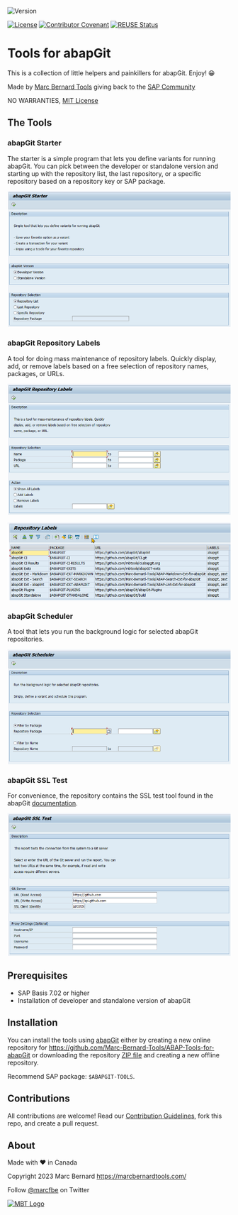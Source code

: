 ![Version](https://img.shields.io/endpoint?url=https://shield.abap.space/version-shield-json/github/Marc-Bernard-Tools/ABAP-Tools-for-abapGit/src/zabapgit_starter.prog.abap/c_version&label=Version&color=blue)

[![License](https://img.shields.io/github/license/Marc-Bernard-Tools/ABAP-Tools-for-abapGit?label=License&color=green)](LICENSE)
[![Contributor Covenant](https://img.shields.io/badge/Contributor%20Covenant-2.1-4baaaa.svg?color=green)](https://github.com/Marc-Bernard-Tools/.github/blob/main/CODE_OF_CONDUCT.md)
[![REUSE Status](https://api.reuse.software/badge/github.com/Marc-Bernard-Tools/ABAP-Tools-for-abapGit)](https://api.reuse.software/info/github.com/Marc-Bernard-Tools/ABAP-Tools-for-abapGit)

# Tools for abapGit

This is a collection of little helpers and painkillers for abapGit. Enjoy! :grin:

Made by [Marc Bernard Tools](https://marcbernardtools.com/) giving back to the [SAP Community](https://community.sap.com/)

NO WARRANTIES, [MIT License](LICENSE)

## The Tools

### abapGit Starter

The starter is a simple program that lets you define variants for running abapGit. You can pick between the developer or standalone version and starting up with the repository list, the last repository, or a specific repository based on a repository key or SAP package.

![Starter](img/abapgit_starter.png)

### abapGit Repository Labels

A tool for doing mass maintenance of repository labels. Quickly display, add, or remove labels based on a free selection of repository names, packages, or URLs.

![Repo Labels](img/abapgit_repo_labels_1.png)

![Repo Labels](img/abapgit_repo_labels_2.png)

### abapGit Scheduler

A tool that lets you run the background logic for selected abapGit repositories.

![Scheduler](img/abapgit_scheduler.png)

### abapGit SSL Test

For convenience, the repository contains the SSL test tool found in the abapGit [documentation](https://docs.abapgit.org/guide-ssl-test.html).

![SSL Test](img/abapgit_ssl_test.png)

## Prerequisites

- SAP Basis 7.02 or higher
- Installation of developer and standalone version of abapGit

## Installation

You can install the tools using [abapGit](https://github.com/abapGit/abapGit) either by creating a new online repository for https://github.com/Marc-Bernard-Tools/ABAP-Tools-for-abapGit or downloading the repository [ZIP file](https://github.com/Marc-Bernard-Tools/ABAP-Tools-for-abapGit/archive/main.zip) and creating a new offline repository.

Recommend SAP package: `$ABAPGIT-TOOLS`.

## Contributions

All contributions are welcome! Read our [Contribution Guidelines](CONTRIBUTING.md), fork this repo, and create a pull request.

## About

Made with :heart: in Canada

Copyright 2023 Marc Bernard <https://marcbernardtools.com/>

Follow [@marcfbe](https://twitter.com/marcfbe) on Twitter

<p><a href="https://marcbernardtools.com/"><img width="160" height="65" src="https://marcbernardtools.com/info/MBT_Logo_640x250_on_Gray.png" alt="MBT Logo"></a></p>
